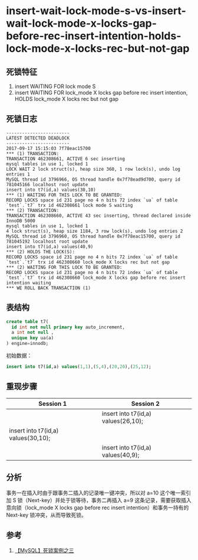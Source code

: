 insert-wait-lock-mode-s-vs-insert-wait-lock-mode-x-locks-gap-before-rec-insert-intention-holds-lock-mode-x-locks-rec-but-not-gap
===

## 死锁特征

1. insert WAITING FOR lock mode S
2. insert WAITING FOR lock_mode X locks gap before rec insert intention, HOLDS lock_mode X locks rec but not gap

## 死锁日志

```
------------------------
LATEST DETECTED DEADLOCK
------------------------
2017-09-17 15:15:03 7f78eac15700
*** (1) TRANSACTION:
TRANSACTION 462308661, ACTIVE 6 sec inserting
mysql tables in use 1, locked 1
LOCK WAIT 2 lock struct(s), heap size 360, 1 row lock(s), undo log entries 1
MySQL thread id 3796966, OS thread handle 0x7f78ead9d700, query id 781045166 localhost root update
insert into t7(id,a) values(30,10)
*** (1) WAITING FOR THIS LOCK TO BE GRANTED:
RECORD LOCKS space id 231 page no 4 n bits 72 index `ua` of table `test`.`t7` trx id 462308661 lock mode S waiting
*** (2) TRANSACTION:
TRANSACTION 462308660, ACTIVE 43 sec inserting, thread declared inside InnoDB 5000
mysql tables in use 1, locked 1
4 lock struct(s), heap size 1184, 3 row lock(s), undo log entries 2
MySQL thread id 3796960, OS thread handle 0x7f78eac15700, query id 781045192 localhost root update
insert into t7(id,a) values(40,9)
*** (2) HOLDS THE LOCK(S):
RECORD LOCKS space id 231 page no 4 n bits 72 index `ua` of table `test`.`t7` trx id 462308660 lock_mode X locks rec but not gap
*** (2) WAITING FOR THIS LOCK TO BE GRANTED:
RECORD LOCKS space id 231 page no 4 n bits 72 index `ua` of table `test`.`t7` trx id 462308660 lock_mode X locks gap before rec insert intention waiting
*** WE ROLL BACK TRANSACTION (1)
```

## 表结构

```sql
create table t7(
  id int not null primary key auto_increment,
  a int not null ,
  unique key ua(a)
) engine=innodb;
```

初始数据：

```sql
insert into t7(id,a) values(1,1),(5,4),(20,20),(25,12);
```

## 重现步骤

| Session 1 | Session 2 |
| --- | --- |
||insert into t7(id,a) values(26,10);|
|insert into t7(id,a) values(30,10);||
||insert into t7(id,a) values(40,9);|

## 分析

事务一在插入时由于跟事务二插入的记录唯一键冲突，所以对 a=10 这个唯一索引加 S 锁（Next-key）并处于锁等待，事务二再插入 a=9 这条记录，需要获取插入意向锁（lock_mode X locks gap before rec insert intention）和事务一持有的 Next-key 锁冲突，从而导致死锁。

## 参考

1. [【MySQL】死锁案例之三](http://blog.itpub.net/22664653/viewspace-2145068/)

